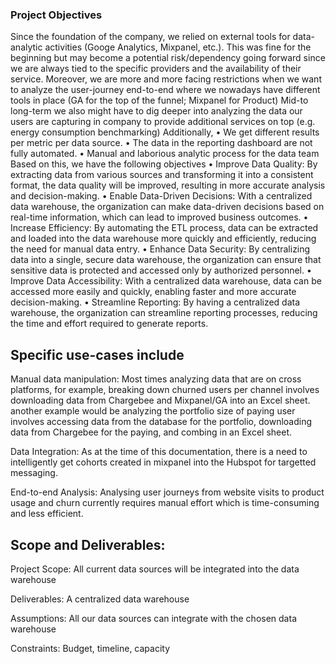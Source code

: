 ###  Project Objectives

Since the foundation of the company, we relied on external tools for data-analytic activities (Googe Analytics, Mixpanel, etc.). This was fine for the beginning but may become a potential risk/dependency going forward since we are always tied to the specific providers and the availability of their service.
Moreover, we are more and more facing restrictions when we want to analyze the user-journey end-to-end where we nowadays have different tools in place (GA for the top of the funnel; Mixpanel for Product)
Mid-to long-term we also might have to dig deeper into analyzing the data our users are capturing in company to provide additional services on top (e.g. energy consumption benchmarking)
Additionally,
•	We get different results per metric per data source.
•	The data in the reporting dashboard are not fully automated.
•	Manual and laborious analytic process for the data team
Based on this, we have the following objectives
•	Improve Data Quality: By extracting data from various sources and transforming it into a consistent format, the data quality will be improved, resulting in more accurate analysis and decision-making.
•	Enable Data-Driven Decisions: With a centralized data warehouse, the organization can make data-driven decisions based on real-time information, which can lead to improved business outcomes.
•	Increase Efficiency: By automating the ETL process, data can be extracted and loaded into the data warehouse more quickly and efficiently, reducing the need for manual data entry.
•	Enhance Data Security: By centralizing data into a single, secure data warehouse, the organization can ensure that sensitive data is protected and accessed only by authorized personnel.
•	Improve Data Accessibility: With a centralized data warehouse, data can be accessed more easily and quickly, enabling faster and more accurate decision-making.
•	Streamline Reporting: By having a centralized data warehouse, the organization can streamline reporting processes, reducing the time and effort required to generate reports.

## Specific use-cases include

Manual data manipulation: Most times analyzing data that are on cross platforms, for example, breaking down churned users per channel involves downloading data from Chargebee and Mixpanel/GA into an Excel sheet.  another example would be analyzing the portfolio size of paying user involves accessing data from the database for the portfolio, downloading data from Chargebee for the paying, and combing in an Excel sheet. 

Data Integration: As at the time of this documentation, there is a need to intelligently get cohorts created in mixpanel into the Hubspot for targetted messaging.

End-to-end Analysis: Analysing user journeys from website visits to product usage and churn currently requires manual effort which is time-consuming and less efficient.

## Scope and Deliverables:
Project Scope: All current data sources will be integrated into the data warehouse

Deliverables: A centralized data warehouse

Assumptions: All our data sources can integrate with the chosen data warehouse

Constraints: Budget, timeline, capacity

